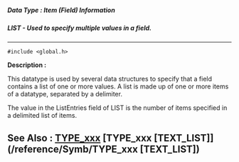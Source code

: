 ##### Data Type : Item (Field) Information
##### LIST - Used to specify multiple values in a field.
---
```
#include <global.h>
```
**Description :**

This datatype is used by several data structures to specify that a field 
contains a list of one or more values.  A list is made up of one or more items 
of a datatype, separated by a delimiter.

The value in the ListEntries field of LIST is the number of items specified in 
a delimited list of items.


**See Also :**
[TYPE_xxx](/reference/Symb/TYPE_xxx)
[TYPE_xxx [TEXT_LIST]](/reference/Symb/TYPE_xxx [TEXT_LIST])
---
